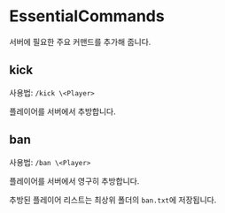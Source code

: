 # EssentialCommands
서버에 필요한 주요 커맨드를 추가해 줍니다.

## kick
사용법: `/kick \<Player>`

플레이어를 서버에서 추방합니다.

## ban
사용법: `/ban \<Player>`

플레이어를 서버에서 영구히 추방합니다.

추방된 플레이어 리스트는 최상위 폴더의 `ban.txt`에 저장됩니다.